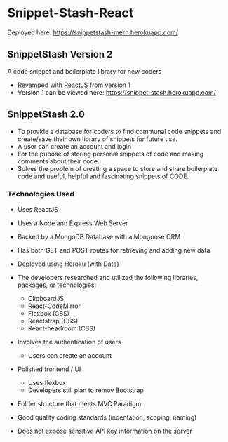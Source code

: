 # Snippet-Stash-React
Deployed here: https://snippetstash-mern.herokuapp.com/


## SnippetStash Version 2
A code snippet and boilerplate library for new coders
* Revamped with ReactJS from version 1
* Version 1 can be viewed here:
https://snippet-stash.herokuapp.com/


## SnippetStash 2.0
* To provide a database for coders to find communal code snippets and create/save their own library of snippets for future use.
* A user can create an account and login
* For the pupose of storing personal snippets of code and making comments about their code.
* Solves the problem of creating a space to store and share boilerplate code and useful, helpful and fascinating snippets of CODE.

### Technologies Used
* Uses ReactJS 
* Uses a Node and Express Web Server
* Backed by a MongoDB Database with a Mongoose ORM  
* Has both GET and POST routes for retrieving and adding new data
* Deployed using Heroku (with Data)
* The developers researched and utilized the following libraries, packages, or technologies:
    * ClipboardJS 
    * React-CodeMirror
    * Flexbox (CSS)
    * Reactstrap (CSS)
    * React-headroom (CSS)

* Involves the authentication of users 
    * Users can create an account

* Polished frontend / UI 
    * Uses flexbox
    * Developers still plan to remov Bootstrap
* Folder structure that meets MVC Paradigm
* Good quality coding standards (indentation, scoping, naming)
* Does not expose sensitive API key information on the server

